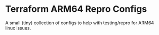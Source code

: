 # Terraform ARM64 Repro Configs

A small (tiny) collection of configs to help with testing/repro for ARM64 linux issues.